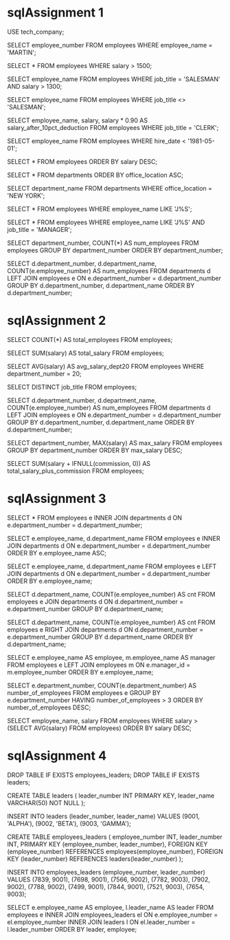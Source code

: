 # sqlAssignment 1

USE tech_company;

SELECT employee_number
FROM employees
WHERE employee_name = 'MARTIN';

SELECT *
FROM employees
WHERE salary > 1500;

SELECT employee_name
FROM employees
WHERE job_title = 'SALESMAN'
  AND salary > 1300;

SELECT employee_name
FROM employees
WHERE job_title <> 'SALESMAN';

SELECT employee_name,
       salary,
       salary * 0.90 AS salary_after_10pct_deduction
FROM employees
WHERE job_title = 'CLERK';

SELECT employee_name
FROM employees
WHERE hire_date < '1981-05-01';

SELECT *
FROM employees
ORDER BY salary DESC;

SELECT *
FROM departments
ORDER BY office_location ASC;

SELECT department_name
FROM departments
WHERE office_location = 'NEW YORK';

SELECT *
FROM employees
WHERE employee_name LIKE 'J%S';

SELECT *
FROM employees
WHERE employee_name LIKE 'J%S'
  AND job_title = 'MANAGER';

SELECT department_number,
       COUNT(*) AS num_employees
FROM employees
GROUP BY department_number
ORDER BY department_number;

SELECT d.department_number,
       d.department_name,
       COUNT(e.employee_number) AS num_employees
FROM departments d
LEFT JOIN employees e
  ON e.department_number = d.department_number
GROUP BY d.department_number, d.department_name
ORDER BY d.department_number;


# sqlAssignment 2

SELECT COUNT(*) AS total_employees
FROM employees;

SELECT SUM(salary) AS total_salary
FROM employees;

SELECT AVG(salary) AS avg_salary_dept20
FROM employees
WHERE department_number = 20;

SELECT DISTINCT job_title
FROM employees;

SELECT d.department_number,
       d.department_name,
       COUNT(e.employee_number) AS num_employees
FROM departments d
LEFT JOIN employees e
  ON e.department_number = d.department_number
GROUP BY d.department_number, d.department_name
ORDER BY d.department_number;

SELECT department_number,
       MAX(salary) AS max_salary
FROM employees
GROUP BY department_number
ORDER BY max_salary DESC;

SELECT SUM(salary + IFNULL(commission, 0)) AS total_salary_plus_commission
FROM employees;


# sqlAssignment 3

SELECT *
FROM employees e
INNER JOIN departments d
  ON e.department_number = d.department_number;

SELECT e.employee_name, d.department_name
FROM employees e
INNER JOIN departments d
  ON e.department_number = d.department_number
ORDER BY e.employee_name ASC;

SELECT e.employee_name, d.department_name
FROM employees e
LEFT JOIN departments d
  ON e.department_number = d.department_number
ORDER BY e.employee_name;

SELECT d.department_name, COUNT(e.employee_number) AS cnt
FROM employees e
JOIN departments d
  ON d.department_number = e.department_number
GROUP BY d.department_name;

SELECT d.department_name, COUNT(e.employee_number) AS cnt
FROM employees e
RIGHT JOIN departments d
  ON d.department_number = e.department_number
GROUP BY d.department_name
ORDER BY d.department_name;

SELECT e.employee_name AS employee,
       m.employee_name AS manager
FROM employees e
LEFT JOIN employees m
  ON e.manager_id = m.employee_number
ORDER BY e.employee_name;

SELECT e.department_number,
       COUNT(e.department_number) AS number_of_employees
FROM employees e
GROUP BY e.department_number
HAVING number_of_employees > 3
ORDER BY number_of_employees DESC;

SELECT employee_name, salary
FROM employees
WHERE salary > (SELECT AVG(salary) FROM employees)
ORDER BY salary DESC;


# sqlAssignment 4

DROP TABLE IF EXISTS employees_leaders;
DROP TABLE IF EXISTS leaders;

CREATE TABLE leaders (
  leader_number INT PRIMARY KEY,
  leader_name   VARCHAR(50) NOT NULL
);

INSERT INTO leaders (leader_number, leader_name) VALUES
  (9001, 'ALPHA'),
  (9002, 'BETA'),
  (9003, 'GAMMA');

CREATE TABLE employees_leaders (
  employee_number INT,
  leader_number   INT,
  PRIMARY KEY (employee_number, leader_number),
  FOREIGN KEY (employee_number) REFERENCES employees(employee_number),
  FOREIGN KEY (leader_number)   REFERENCES leaders(leader_number)
);

INSERT INTO employees_leaders (employee_number, leader_number) VALUES
  (7839, 9001),
  (7698, 9001),
  (7566, 9002),
  (7782, 9003),
  (7902, 9002),
  (7788, 9002),
  (7499, 9001),
  (7844, 9001),
  (7521, 9003),
  (7654, 9003);

SELECT e.employee_name  AS employee,
       l.leader_name    AS leader
FROM employees e
INNER JOIN employees_leaders el
  ON e.employee_number = el.employee_number
INNER JOIN leaders l
  ON el.leader_number = l.leader_number
ORDER BY leader, employee;
